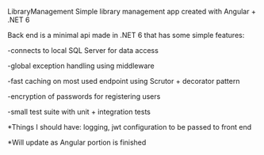 LibraryManagement
Simple library management app created with Angular + .NET 6

Back end is a minimal api made in .NET 6 that has some simple features:

-connects to local SQL Server for data access

-global exception handling using middleware

-fast caching on most used endpoint using Scrutor + decorator pattern

-encryption of passwords for registering users

-small test suite with unit + integration tests

*Things I should have: logging, jwt configuration to be passed to front end

*Will update as Angular portion is finished
